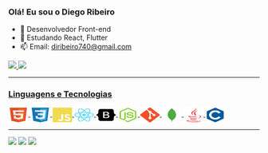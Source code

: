 ### Olá! Eu sou o Diego Ribeiro
- 🔭 Desenvolvedor Front-end
- 🌱 Estudando React, Flutter
- 📫 Email: diribeiro740@gmail.com

 <div>
  <a href="https://github.com/DiRibeiro">
  <img height="180em" src="https://github-readme-stats.vercel.app/api?username=DiRibeiro&hide=issues&show_icons=true&theme=tokyonight&count_private=true"/>
  <img height="180em" src="https://github-readme-stats.vercel.app/api/top-langs/?username=DiRibeiro&layout=compact&langs_count=7&theme=dark"/>
</div>
  
<hr>
  <h3>Linguagens e Tecnologias </h3>
 <div style="display: inline_block">

   <img align="center" alt="Di-HTML" height="30" width="40" src="https://raw.githubusercontent.com/devicons/devicon/master/icons/html5/html5-original.svg"/>
  <img align="center" alt="Di-CSS" height="30" width="40" src="https://raw.githubusercontent.com/devicons/devicon/master/icons/css3/css3-original.svg"/>
  <img align="center" alt="Di-Js" height="30" width="40" src="https://raw.githubusercontent.com/devicons/devicon/master/icons/javascript/javascript-plain.svg"/>
  <img align="center" alt="Di-React" height="30" width="40" src="https://raw.githubusercontent.com/devicons/devicon/master/icons/react/react-original.svg"/>
  <img align="center" alt="Di-Bootstrap" height="30" width="40" src="https://raw.githubusercontent.com/devicons/devicon/master/icons/bootstrap/bootstrap-plain.svg"/>
  <img align="center" alt="Di-nodejs" height="30" width="40" src="https://raw.githubusercontent.com/devicons/devicon/master/icons/nodejs/nodejs-plain.svg"/>
  <img align="center" alt="Di-git" height="30" width="40" src="https://raw.githubusercontent.com/devicons/devicon/master/icons/git/git-plain.svg"/>
<img align="center" alt="Di-mongodb" height="30" width="40" src="https://raw.githubusercontent.com/devicons/devicon/master/icons/mongodb/mongodb-plain.svg">
    <img align="center" alt="Di-java" height="30" width="40" src="https://raw.githubusercontent.com/devicons/devicon/master/icons/java/java-plain.svg">
   <img align="center" alt="Di-C" height="30" width="40" src="https://raw.githubusercontent.com/devicons/devicon/master/icons/c/c-plain.svg">
</div>

 <hr>
 
<div> 

  <a href="https://www.instagram.com/ribeirodiegobjj/" target="_blank"><img src="https://img.shields.io/badge/-Instagram-%23E4405F?style=for-the-badge&logo=instagram&logoColor=white" target="_blank"></a>
  <a href = "mailto:diribeiro740@gmail.com"><img src="https://img.shields.io/badge/-Gmail-%23333?style=for-the-badge&logo=gmail&logoColor=white" target="_blank"></a>
  <a href="https://www.linkedin.com/in/diribeiro/" target="_blank"><img src="https://img.shields.io/badge/-LinkedIn-%230077B5?style=for-the-badge&logo=linkedin&logoColor=white" target="_blank"></a> 
 
</div> 

<!--
**DiRibeiro/DiRibeiro** is a ✨ _special_ ✨ repository because its `README.md` (this file) appears on your GitHub profile.

Here are some ideas to get you started:

- 🔭 I’m currently working on ...
- 🌱 I’m currently learning ...
- 👯 I’m looking to collaborate on ...
- 🤔 I’m looking for help with ...
- 💬 Ask me about ...
- 📫 How to reach me: ...
- 😄 Pronouns: ...
- ⚡ Fun fact: ...
-->
